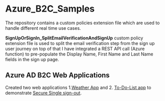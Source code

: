 # Azure_B2C_Samples
The repository contains a custom policies extension file which are used to handle different real time use cases.

**SignUpOrSignIn_SplitEmailVerificationAndSignUp** custom policy extension file is used to split the email verification step from the sign up user journey on top of that I have integrated a REST API call (Azure function)
to pre-populate the Display Name, First Name and Last Name fields in the sign up page.


## Azure AD B2C Web Applications 
Created two web applications 1.[Weather App](https://github.com/gowthamece/Azure_B2C_Samples/tree/main/Web%20App/B2CWebApps/WeatherAppMVC) and 2. [To-Do-List app](https://github.com/gowthamece/Azure_B2C_Samples/tree/main/Web%20App/B2CWebApps/ToDoListAppMVC) to demonstrate [Secure Single sign-out](https://gowthamoncloud.com/secure-single-sign-out-in-azure-ad-b2c/).  

